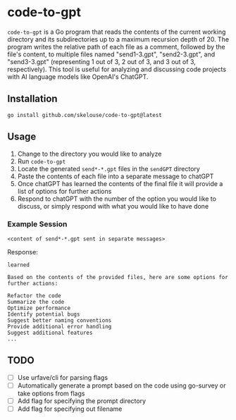 # code-to-gpt

`code-to-gpt` is a Go program that reads the contents of the current working directory and its subdirectories up to a maximum recursion depth of 20. The program writes the relative path of each file as a comment, followed by the file's content, to multiple files named "send1-3.gpt", "send2-3.gpt", and "send3-3.gpt" (representing 1 out of 3, 2 out of 3, and 3 out of 3, respectively). This tool is useful for analyzing and discussing code projects with AI language models like OpenAI's ChatGPT.

## Installation

```shell
go install github.com/skelouse/code-to-gpt@latest
```

## Usage

1. Change to the directory you would like to analyze
2. Run `code-to-gpt`
3. Locate the generated `send*-*.gpt` files in the `sendGPT` directory
4. Paste the contents of each file into a separate message to chatGPT
5. Once chatGPT has learned the contents of the final file it will provide a list of options for further actions
6. Respond to chatGPT with the number of the option you would like to discuss, or simply respond with what you would like to have done


### Example Session

```
<content of send*-*.gpt sent in separate messages>
```

Response:
```
learned

Based on the contents of the provided files, here are some options for further actions:

Refactor the code
Summarize the code
Optimize performance
Identify potential bugs
Suggest better naming conventions
Provide additional error handling
Suggest additional features
...
```


## TODO

- [ ] Use urfave/cli for parsing flags
- [ ] Automatically generate a prompt based on the code using go-survey or take options from flags
- [ ] Add flag for specifying the prompt directory
- [ ] Add flag for specifying out filename

